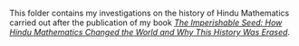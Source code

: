 This folder contains my investigations on the history of Hindu Mathematics carried out after the publication of my book [*The Imperishable Seed: How Hindu Mathematics Changed the World and Why This History Was Erased*](https://www.amazon.in/Imperishable-Seed-Mathematics-Changed-History/dp/B0DF59ZVGB).




